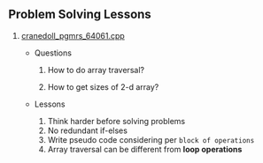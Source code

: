 ## Problem Solving Lessons

1. [cranedoll_pgmrs_64061.cpp](https://github.com/sejoonkim/algorithms/blob/master/.study/2020%20intern%20practice/cranedoll_pgmrs_64061.cpp)

   - Questions

     1. How to do array traversal?

     2. How to get sizes of 2-d array?

   - Lessons

     1. Think harder before solving problems
     2. No redundant if-elses
     3. Write pseudo code considering per `block of operations`
     4. Array traversal can be different from **loop operations**
